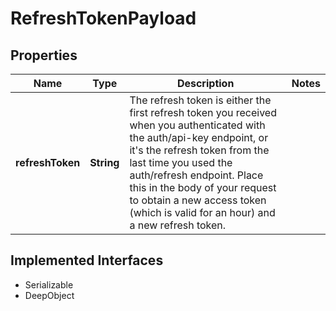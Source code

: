 

# RefreshTokenPayload

## Properties

Name | Type | Description | Notes
------------ | ------------- | ------------- | -------------
**refreshToken** | **String** | The refresh token is either the first refresh token you received when you authenticated with the auth/api-key endpoint, or it&#39;s the refresh token from the last time you used the auth/refresh endpoint. Place this in the body of your request to obtain a new access token (which is valid for an hour) and a new refresh token.  | 


## Implemented Interfaces

* Serializable
* DeepObject


